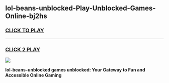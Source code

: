 
## lol-beans-unblocked-Play-Unblocked-Games-Online-bj2hs
<h3>
<a href="https://premium76.site?title=lol-beans-unblocked&ref=25A">CLICK TO PLAY</a></h3>
<hr>

<h3>
<a href="https://premium76.site?title=lol-beans-unblocked&ref=25A">CLICK 2 PLAY</a>
  
</h3>

<a href="https://premium76.site?title=lol-beans-unblocked&ref=25A"><img src="https://clearcache.store/games.png"></a>


**lol-beans-unblocked games unblocked: Your Gateway to Fun and Accessible Online Gaming**
